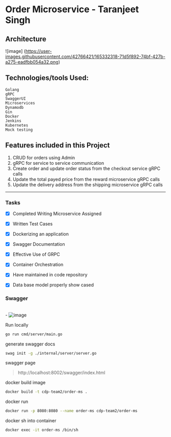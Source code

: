 # Order Microservice - Taranjeet Singh

## Architecture

![image] (https://user-images.githubusercontent.com/42766421/165332318-71d5f892-74bf-427b-a275-eadfbb054a32.png)

## Technologies/tools Used:
    Golang
    gRPC
    SwaggerUI
    Microservices
    Dynamodb
    Gin
    Docker
    Jenkins
    Kubernetes
    Mock testing

## Features included in this Project
1) CRUD for orders using Admin
2) gRPC for service to service communication
3) Create order and update order status from the checkout service gRPC calls
4) Update the total payed price from the reward microservice gRPC calls
5) Update the delivery address from the shipping microservice gRPC calls
-------------------------------------------------------


### Tasks

- [x] Completed Writing Microservice Assigned
- [x] Written Test Cases
- [x] Dockerizing an application
- [x] Swagger Documentation
- [x] Effective Use of GRPC
- [x] Container Orchestration
- [x] Have maintained in code repository
- [x] Data base model properly show cased


### Swagger
<br>- ![image](https://user-images.githubusercontent.com/42766421/164993557-5e988dea-8957-4ed1-b2ab-e5b8774c2a75.png)


Run locally 
```sh
go run cmd/server/main.go
```

generate swagger docs
```sh
swag init -g ./internal/server/server.go
```

swagger page
> http://localhost:8002/swagger/index.html

docker build image
```sh
docker build -t cdp-team2/order-ms .
```

docker run
```sh
docker run -p 8080:8080 --name order-ms cdp-team2/order-ms
```

docker sh into container
```sh
docker exec -it order-ms /bin/sh

